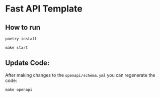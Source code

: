 # Fast API Template

## How to run

```shell
poetry install
```

```shell
make start
```

## Update Code:

After making changes to the `openapi/schema.yml` you can regenerate the code:

```shell
make openapi
```
